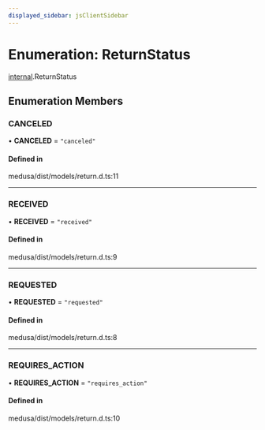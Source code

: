 ```yaml
---
displayed_sidebar: jsClientSidebar
---
```


# Enumeration: ReturnStatus

[internal](../modules/internal.md).ReturnStatus

## Enumeration Members

### CANCELED

• **CANCELED** = ``"canceled"``

#### Defined in

medusa/dist/models/return.d.ts:11

___

### RECEIVED

• **RECEIVED** = ``"received"``

#### Defined in

medusa/dist/models/return.d.ts:9

___

### REQUESTED

• **REQUESTED** = ``"requested"``

#### Defined in

medusa/dist/models/return.d.ts:8

___

### REQUIRES\_ACTION

• **REQUIRES\_ACTION** = ``"requires_action"``

#### Defined in

medusa/dist/models/return.d.ts:10
